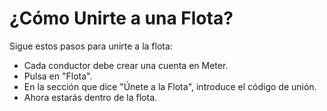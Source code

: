 # ¿Cómo Unirte a una Flota?

Sigue estos pasos para unirte a la flota:

* Cada conductor debe crear una cuenta en Meter.
* Pulsa en "Flota".
* En la sección que dice "Únete a la Flota", introduce el código de unión.
* Ahora estarás dentro de la flota.
